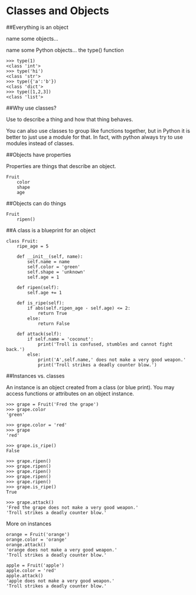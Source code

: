 Classes and Objects
====================

##Everything is an object

name some objects...

name some Python objects...
the type() function

```
>>> type(1)
<class 'int'>
>>> type('hi')
<class 'str'>
>>> type({'a':'b'})
<class 'dict'>
>>> type([1,2,3])
<class 'list'>
```

##Why use classes?

Use to describe a thing and how that thing behaves.

You can also use classes to group like functions together, but in Python it is better to just use a module for that.
In fact, with python always try to use modules instead of classes.

##Objects have properties

Properties are things that describe an object.

```
Fruit
    color
    shape
    age
```

##Objects can do things

```
Fruit
    ripen()
```

##A class is a blueprint for an object

```
class Fruit:
    ripe_age = 5

    def __init__(self, name):
        self.name = name
        self.color = 'green'
        self.shape = 'unknown'
        self.age = 1

    def ripen(self):
        self.age += 1

    def is_ripe(self):
        if abs(self.ripen_age - self.age) <= 2:
            return True
        else:
            return False

    def attack(self):
        if self.name = 'coconut':
            print('Troll is confused, stumbles and cannot fight back.')
        else:
            print('A',self.name,' does not make a very good weapon.'
            print('Troll strikes a deadly counter blow.')
```

##Instances vs. classes

An instance is an object created from a class (or blue print).
You may access functions or attributes on an object instance.

```
>>> grape = Fruit('Fred the grape')
>>> grape.color
'green'

>>> grape.color = 'red'
>>> grape
'red'

>>> grape.is_ripe()
False

>>> grape.ripen()
>>> grape.ripen()
>>> grape.ripen()
>>> grape.ripen()
>>> grape.ripen()
>>> grape.is_ripe()
True

>>> grape.attack()
'Fred the grape does not make a very good weapon.'
'Troll strikes a deadly counter blow.'
```

More on instances

```
orange = Fruit('orange')
orange.color = 'orange'
orange.attack()
'orange does not make a very good weapon.'
'Troll strikes a deadly counter blow.'

apple = Fruit('apple')
apple.color = 'red'
apple.attack()
'apple does not make a very good weapon.'
'Troll strikes a deadly counter blow.'
```

